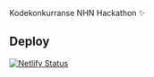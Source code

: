 Kodekonkurranse NHN Hackathon ✨

## Deploy

[![Netlify Status](https://api.netlify.com/api/v1/badges/5c5351e2-194b-425e-8f40-8522cc6c8614/deploy-status)](https://app.netlify.com/sites/delightful-kangaroo-c6f55f/deploys)
